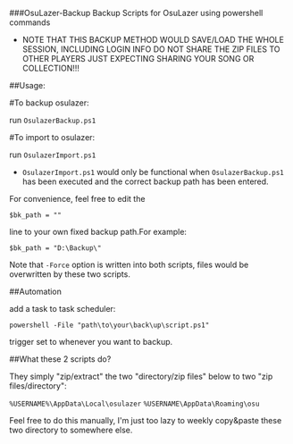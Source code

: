 ###OsuLazer-Backup
Backup Scripts for OsuLazer using powershell commands

* NOTE THAT THIS BACKUP METHOD WOULD SAVE/LOAD THE WHOLE SESSION, INCLUDING LOGIN INFO
DO NOT SHARE THE ZIP FILES TO OTHER PLAYERS JUST EXPECTING SHARING YOUR SONG OR COLLECTION!!!

##Usage:

#To backup osulazer:

run `OsulazerBackup.ps1`

#To import to osulazer:

run `OsulazerImport.ps1`

* `OsulazerImport.ps1` would only be functional when `OsulazerBackup.ps1` has been executed and the correct backup path has been entered.


For convenience, feel free to edit the

`$bk_path = ""`

line to your own fixed backup path.For example:

`$bk_path = "D:\Backup\"`

Note that `-Force` option is written into both scripts, files would be overwritten by these two scripts.


##Automation

add a task to task scheduler:

`powershell -File "path\to\your\back\up\script.ps1"`

trigger set to whenever you want to backup.


##What these 2 scripts do?

They simply "zip/extract" the two "directory/zip files" below to two "zip files/directory":

`%USERNAME%\AppData\Local\osulazer`
`%USERNAME\AppData\Roaming\osu`

Feel free to do this manually, I'm just too lazy to weekly copy&paste these two directory to somewhere else.
